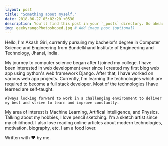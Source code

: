 ```yaml
---
layout: post
title: "Something about myself."
date: 2018-06-27 05:02:20 +0530
description: You’ll find this post in your `_posts` directory. Go ahead and edit it and re-build the site to see your changes. # Add post description (optional)
img: geekyrangoPhotoshoped.jpg # Add image post (optional)
---
```


Hello, I'm Akash Giri, currently pursuing my bachelor's degree in Computer Science and Engineering from Bundelkhand Institute of Engineering and Technology, Jhansi, India.

My journey to computer science began after I joined my college. I have been interested in web development ever since I created my first blog web app using python's web framework Django. After that, I have worked on various web app projects. Currently, I'm learning the technologies which are required to become a full stack developer. Most of the technologies I have learned are self-taught.


``Always looking forward to work in a challenging environment to deliver my best and strive to learn and improve constantly.``

My area of interest is Machine Learning, Artifical Intelligence, and Physics. Talking about my hobbies, I love pencil sketching. I'm a sketch artist since my childhood. I also love reading online articles about modern technologies, motivation, biography, etc. I am a food lover.

Written with :heart: by me.